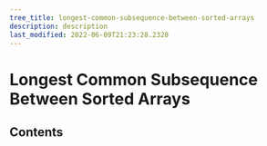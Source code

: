 ```yaml
---
tree_title: longest-common-subsequence-between-sorted-arrays
description: description
last_modified: 2022-06-09T21:23:28.2328
---
```


# Longest Common Subsequence Between Sorted Arrays

## Contents

